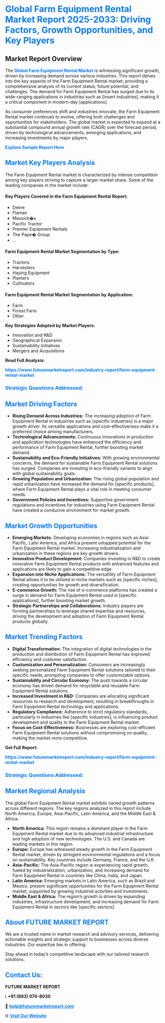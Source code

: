 <h1 style="color: #007BFF;">Global Farm Equipment Rental Market Report 2025-2033: Driving Factors, Growth Opportunities, and Key Players</h1>

<section id="overview">
<h2>Market Report Overview</h2>
<p>The <a href="https://www.futuremarketreport.com/industry-report/farm-equipment-rental-market" style="color: #007BFF; text-decoration: none;"><strong>Global Farm Equipment Rental Market</strong></a> is witnessing significant growth, driven by increasing demand across various industries. This report delves into the key aspects of the Farm Equipment Rental market, providing a comprehensive analysis of its current status, future potential, and challenges. The demand for Farm Equipment Rental has surged due to its wide-ranging applications in industries such as [insert industries], making it a critical component in modern-day [applications].</p>
<p>As consumer preferences shift and industries innovate, the Farm Equipment Rental market continues to evolve, offering both challenges and opportunities for stakeholders. The global market is expected to expand at a substantial compound annual growth rate (CAGR) over the forecast period, driven by technological advancements, emerging applications, and increasing investments by major players.</p>
</section>

<section id="overview">
<p><a href="https://www.futuremarketreport.com/request-sample/reportId=108487" style="color: #007BFF; text-decoration: none;"><strong>Explore Sample Report Here</strong></a></p>
</section>

<section id="key-players">
<h2 style="color: #007BFF;">Market Key Players Analysis</h2>
<p>The Farm Equipment Rental market is characterized by intense competition among key players striving to capture a larger market share. Some of the leading companies in the market include:</p>
<h4>Key Players Covered in the Farm Equipment Rental Report:</h4>
<ul><li>Deere</li><li>Flaman</li><li>Messick�s</li><li>Pacific Tractor</li><li>Premier Equipment Rentals</li><li>The Pape� Group</li><li>...</li></ul>
<h4>Farm Equipment Rental Market Segmentation by Type:</h4>
<ul><li>Tractors</li><li>Harvesters</li><li>Haying Equipment</li><li>Planters</li><li>Cultivators</li></ul>

<h4>Farm Equipment Rental Market Segmentation by Application:</h4>
<ul><li>Farm</li><li>Forest Farm</li><li>Other</li></ul>
<p><strong>Key Strategies Adopted by Market Players:</strong></p>
<ul>
<li>Innovation and R&D</li>
<li>Geographical Expansion</li>
<li>Sustainability Initiatives</li>
<li>Mergers and Acquisitions</li>
</ul>
</section>

<section>
<p><strong>Read Full Analysis: </strong></p><a href="https://www.futuremarketreport.com/industry-report/farm-equipment-rental-market" style="color: #007BFF; text-decoration: none;"><strong>https://www.futuremarketreport.com/industry-report/farm-equipment-rental-market</strong></a>
<h3 style="color: #007BFF;">Strategic Questions Addressed:</h3>
</section>

<section id="driving-factors">
<h2 style="color: #007BFF;">Market Driving Factors</h2>
<ul>
<li><strong>Rising Demand Across Industries:</strong> The increasing adoption of Farm Equipment Rental in industries such as [specific industries] is a major growth driver. Its versatile applications and cost-effectiveness make it a preferred choice among manufacturers.</li>
<li><strong>Technological Advancements:</strong> Continuous innovations in production and application technologies have enhanced the efficiency and performance of Farm Equipment Rental, further boosting market demand.</li>
<li><strong>Sustainability and Eco-Friendly Initiatives:</strong> With growing environmental concerns, the demand for sustainable Farm Equipment Rental solutions has surged. Companies are investing in eco-friendly variants to align with global sustainability goals.</li>
<li><strong>Growing Population and Urbanization:</strong> The rising global population and rapid urbanization have increased the demand for [specific products], where Farm Equipment Rental plays a vital role in meeting consumer needs.</li>
<li><strong>Government Policies and Incentives:</strong> Supportive government regulations and incentives for industries using Farm Equipment Rental have created a conducive environment for market growth.</li>
</ul>
</section>

<section id="growth-opportunities">
<h2 style="color: #007BFF;">Market Growth Opportunities</h2>
<ul>
<li><strong>Emerging Markets:</strong> Developing economies in regions such as Asia-Pacific, Latin America, and Africa present untapped potential for the Farm Equipment Rental market. Increasing industrialization and urbanization in these regions are key growth drivers.</li>
<li><strong>Innovative Product Development:</strong> Companies investing in R&D to create innovative Farm Equipment Rental products with enhanced features and applications are likely to gain a competitive edge.</li>
<li><strong>Expansion into Niche Applications:</strong> The versatility of Farm Equipment Rental allows it to be utilized in niche markets such as [specific niches], creating opportunities for growth and diversification.</li>
<li><strong>E-commerce Growth:</strong> The rise of e-commerce platforms has created a surge in demand for Farm Equipment Rental used in [specific applications], further boosting market growth.</li>
<li><strong>Strategic Partnerships and Collaborations:</strong> Industry players are forming partnerships to leverage shared expertise and resources, driving the development and adoption of Farm Equipment Rental products globally.</li>
</ul>
</section>

<section id="trending-factors">
<h2 style="color: #007BFF;">Market Trending Factors</h2>
<ul>
<li><strong>Digital Transformation:</strong> The integration of digital technologies in the production and distribution of Farm Equipment Rental has improved efficiency and customer satisfaction.</li>
<li><strong>Customization and Personalization:</strong> Consumers are increasingly seeking personalized Farm Equipment Rental solutions tailored to their specific needs, prompting companies to offer customizable options.</li>
<li><strong>Sustainability and Circular Economy:</strong> The push towards a circular economy has driven demand for recyclable and reusable Farm Equipment Rental solutions.</li>
<li><strong>Increased Investment in R&D:</strong> Companies are allocating significant resources to research and development, resulting in breakthroughs in Farm Equipment Rental technology and applications.</li>
<li><strong>Regulatory Compliance:</strong> Adherence to strict regulatory standards, particularly in industries like [specific industries], is influencing product development and quality in the Farm Equipment Rental market.</li>
<li><strong>Focus on Cost-Effectiveness:</strong> Businesses are exploring cost-efficient Farm Equipment Rental solutions without compromising on quality, making the market more competitive.</li>
</ul>
</section>

<section>
<p><strong>Get Full Report: </strong></p><a href="https://www.futuremarketreport.com/industry-report/farm-equipment-rental-market" style="color: #007BFF; text-decoration: none;"><strong>https://www.futuremarketreport.com/industry-report/farm-equipment-rental-market</strong></a>
<h3 style="color: #007BFF;">Strategic Questions Addressed:</h3>
</section>


<section id="regional-analysis">
<h2 style="color: #007BFF;">Market Regional Analysis</h2>
<p>The global Farm Equipment Rental market exhibits varied growth patterns across different regions. The key regions analyzed in this report include North America, Europe, Asia-Pacific, Latin America, and the Middle East & Africa:</p>
<ul>
<li><strong>North America:</strong> This region remains a dominant player in the Farm Equipment Rental market due to its advanced industrial infrastructure and high adoption of new technologies. The U.S. and Canada are leading markets in this region.</li>
<li><strong>Europe:</strong> Europe has witnessed steady growth in the Farm Equipment Rental market, driven by stringent environmental regulations and a focus on sustainability. Key countries include Germany, France, and the U.K.</li>
<li><strong>Asia-Pacific:</strong> The Asia-Pacific region is experiencing rapid growth, fueled by industrialization, urbanization, and increasing demand for Farm Equipment Rental in countries like China, India, and Japan.</li>
<li><strong>Latin America:</strong> Emerging markets in Latin America, such as Brazil and Mexico, present significant opportunities for the Farm Equipment Rental market, supported by growing industrial activities and investments.</li>
<li><strong>Middle East & Africa:</strong> The region’s growth is driven by expanding industries, infrastructure development, and increasing demand for Farm Equipment Rental in sectors like [specific sectors].</li>
</ul>
</section>

<footer>
<h2 style="color: #007BFF;">About FUTURE MARKET REPORT</h2>
<p>We are a trusted name in market research and advisory services, delivering actionable insights and strategic support to businesses across diverse industries. Our expertise lies in offering:</p>

<p>Stay ahead in today’s competitive landscape with our tailored research solutions.</p>

<h2 style="color: #007BFF;">Contact Us:</h2>
<p><strong>FUTURE MARKET REPORT</strong></p>
<p>📞 <strong>+91 (883) 074-8030</strong></p>
<p>📧 <strong><a href="mailto:help@futuremarketreport.com" style="color: #007BFF;">help@futuremarketreport.com</a></strong></p>
<p>🌐 <strong><a href="https://www.futuremarketreport.com/" style="color: #007BFF;">Visit Our Website</a></strong></p>
</footer>